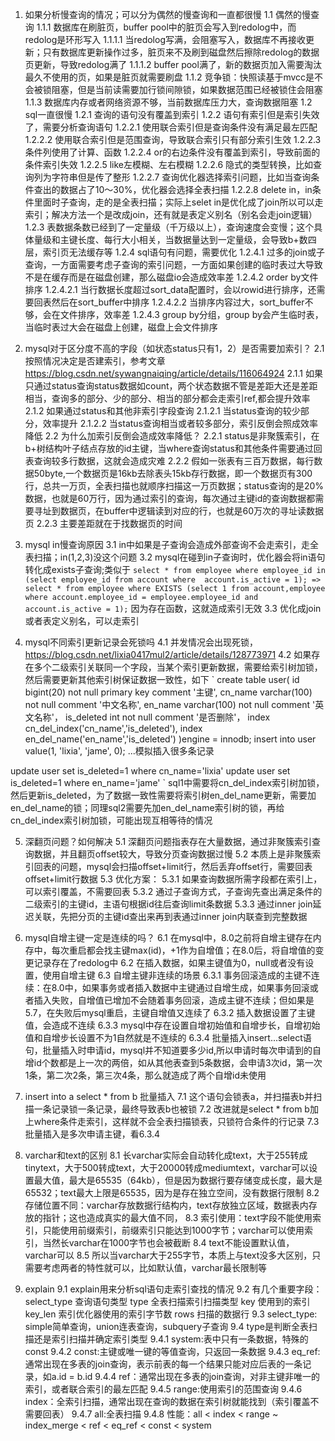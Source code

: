 1. 如果分析慢查询的情况；可以分为偶然的慢查询和一直都很慢
1.1 偶然的慢查询
1.1.1 数据库在刷脏页，buffer pool中的脏页会写入到redolog中，而redolog是环形写入
1.1.1.1 当redolog写满，会阻塞写入，数据库不再接收更新；只有数据库更新操作过多，脏页来不及刷到磁盘然后擦除redolog的数据页更新，导致redolog满了
1.1.1.2 buffer pool满了，新的数据页加入需要淘汰最久不使用的页，如果是脏页就需要刷盘
1.1.2 竞争锁：快照读基于mvcc是不会被锁阻塞，但是当前读需要加行锁间隙锁，如果数据范围已经被锁住会阻塞
1.1.3 数据库内存或者网络资源不够，当前数据库压力大，查询数据阻塞
1.2 sql一直很慢
1.2.1 查询的语句没有覆盖到索引
1.2.2 语句有索引但是索引失效了，需要分析查询语句
1.2.2.1 使用联合索引但是查询条件没有满足最左匹配
1.2.2.2 使用联合索引但是范围查询，导致联合索引只有部分索引生效
1.2.2.3 条件列使用了计算、函数
1.2.2.4 or的右边条件没有覆盖到索引，导致前面的条件索引失效
1.2.2.5 like左模糊、左右模糊
1.2.2.6 隐式的类型转换，比如查询列为字符串但是传了整形
1.2.2.7 查询优化器选择索引问题，比如当查询条件查出的数据占了10～30%，优化器会选择全表扫描
1.2.2.8 delete in，in条件里面时子查询，走的是全表扫描；实际上selet in是优化成了join所以可以走索引；解决方法一个是改成join，还有就是表定义别名（别名会走join逻辑）
1.2.3 表数据条数已经到了一定量级（千万级以上），查询速度会变慢；这个具体量级和主键长度、每行大小相关，当数据量达到一定量级，会导致b+数四层，索引页无法缓存等
1.2.4 sql语句有问题，需要优化
1.2.4.1 过多的join或子查询，一方面需要考虑子查询的索引问题，一方面如果创建的临时表过大导致不是在缓存而是在磁盘创建，那么磁盘io会造成效率差
1.2.4.2 order by文件排序
1.2.4.2.1 当行数据长度超过sort_data配置时，会以rowid进行排序，还需要回表然后在sort_buffer中排序
1.2.4.2.2 当排序内容过大，sort_buffer不够，会在文件排序，效率差
1.2.4.3 group by分组，group by会产生临时表，当临时表过大会在磁盘上创建，磁盘上会文件排序


2. mysql对于区分度不高的字段（如状态status只有1，2）是否需要加索引？
2.1 按照情况决定是否建索引，参考文章 https://blog.csdn.net/sywangnaiqing/article/details/116064924
2.1.1 如果只通过status查询status数据如count，两个状态数据不管是差距大还是差距相当，查询多的部分、少的部分、相当的部分都会走索引ref,都会提升效率
2.1.2 如果通过status和其他非索引字段查询
2.1.2.1 当status查询的较少部分，效率提升
2.1.2.2 当status查询相当或者较多部分，索引反倒会照成效率降低
2.2 为什么加索引反倒会造成效率降低？
2.2.1 status是非聚簇索引，在b+树结构叶子结点存放的id主键，当where查询status和其他条件需要通过回表查询较多行数据，这就会造成灾难
2.2.2 假如一张表有三百万数据，每行数据50byte,一个数据页是16kb去除表头15kb存行数据，即一个数据页有300行，总共一万页，全表扫描也就顺序扫描这一万页数据；status查询的是20%数据，也就是60万行，因为通过索引的查询，每次通过主键id的查询数据都需要寻址到数据页，在buffer中逻辑读到对应的行，也就是60万次的寻址读数据页
2.2.3 主要差距就在于找数据页的时间

3. mysql in慢查询原因
3.1 in中如果是子查询会造成外部查询不会走索引，走全表扫描；in(1,2,3)没这个问题
3.2 mysql在碰到in子查询时，优化器会将in语句转化成exists子查询;类似于
`
select * from employee where employee_id in (select employee_id from account where  account.is_active = 1);
=>
select * from employee where EXISTS (select 1 from account,employee where account.employee_id = employee.employee_id and account.is_active = 1);
`
因为存在函数，这就造成索引无效
3.3 优化成join或者表定义别名，可以走索引

4. mysql不同索引更新记录会死锁吗
4.1 并发情况会出现死锁，https://blog.csdn.net/lixia0417mul2/article/details/128773971
4.2 如果存在多个二级索引关联同一个字段，当某个索引更新数据，需要给索引树加锁，然后需要更新其他索引树保证数据一致性，如下
`
create table user(
id bigint(20) not null primary key comment '主键',
cn_name varchar(100) not null comment '中文名称',
en_name varchar(100) not null comment '英文名称'，
is_deleted int not null comment '是否删除'，
index cn_del_index('cn_name','is_deleted'),
index en_del_name('en_name','is_deleted')
)engine = innodb;
insert into user value(1, 'lixia', 'jame', 0); 
...模拟插入很多条记录

update user set is_deleted=1 where cn_name='lixia'
update user set is_deleted=1 where en_name='jame'
`
sql1中需要将cn_del_index索引树加锁，然后更新is_deleted，为了数据一致性需要将索引树en_del_name更新，需要加en_del_name的锁；同理sql2需要先加en_del_name索引树的锁，再给cn_del_index索引树加锁，可能出现互相等待的情况

5. 深翻页问题？如何解决
5.1 深翻页问题指表存在大量数据，通过非聚簇索引查询数据，并且翻页offset较大，导致分页查询数据过慢
5.2 本质上是非聚簇索引回表的问题，mysql会扫描offset+limit行，然后丢弃offset行，需要回表offset+limit行数据
5.3 优化方案：
5.3.1 如果查询数据所需字段都在索引上，可以索引覆盖，不需要回表
5.3.2 通过子查询方式，子查询先查出满足条件的二级索引的主键id，主语句根据id往后查询limit条数据
5.3.3 通过inner join延迟关联，先把分页的主键id查出来再到表通过inner join内联查到完整数据

6. mysql自增主键一定是连续的吗？
6.1 在mysql中，8.0之前将自增主键存在内存中，每次重启都会找主键max(id)，+1作为自增值；在8.0后，将自增值的变更记录存在了redolog中
6.2 在插入数据，如果主键值为0，null或者没有设置，使用自增主键
6.3 自增主键非连续的场景
6.3.1 事务回滚造成的主键不连续：在8.0中，如果事务或者插入数据中主键通过自增生成，如果事务回滚或者插入失败，自增值已增加不会随着事务回滚，造成主键不连续；但如果是5.7，在失败后mysql重启，主键自增值又连续了
6.3.2 插入数据设置了主键值，会造成不连续
6.3.3 mysql中存在设置自增初始值和自增步长，自增初始值和自增步长设置不为1自然就是不连续的
6.3.4 批量插入insert...select语句，批量插入时申请id，mysql并不知道要多少id,所以申请时每次申请到的自增id个数都是上一次的两倍，如从其他表查到5条数据，会申请3次id，第一次1条，第二次2条，第三次4条，那么就造成了两个自增id未使用

7. insert into a select * from b 批量插入
7.1 这个语句会锁表a，并扫描表b并扫描一条记录锁一条记录，最终导致表b也被锁
7.2 改进就是select * from b加上where条件走索引，这样就不会全表扫描锁表，只锁符合条件的行记录
7.3 批量插入是多次申请主键，看6.3.4

8. varchar和text的区别
8.1 长varchar实际会自动转化成text，大于255转成tinytext，大于500转成text，大于20000转成mediumtext，varchar可以设置最大值，最大是65535（64kb），但是因为数据行要存储变成长度，最大是65532；text最大上限是65535，因为是存在独立空间，没有数据行限制
8.2 存储位置不同：varchar存放数据行结构内，text存放独立区域，数据表内存放的指针；这也造成真实的最大值不同，
8.3 索引使用：text字段不能使用索引，只能使用前缀索引，前缀索引只能达到1000字节；varchar可以使用索引，当然长varchar在1000字节也会被截断
8.4 text不能设置默认值，varchar可以
8.5 所以当varchar大于255字节，本质上与text没多大区别，只需要考虑两者的特性就可以，比如默认值，varchar最长限制等

9. explain
9.1 explain用来分析sql语句走索引查找的情况
9.2 有几个重要字段：select_type 查询语句类型 type 全表扫描索引扫描类型 key 使用到的索引 key_len 索引优化器使用的索引字节数 rows 扫描的数据行
9.3 select_type: simple简单查询，union连表查询，subquery子查询
9.4 type是判断全表扫描还是索引扫描并确定索引类型
9.4.1 system:表中只有一条数据，特殊的const
9.4.2 const:主键或唯一键的等值查询，只返回一条数据
9.4.3 eq_ref:通常出现在多表的join查询，表示前表的每一个结果只能对应后表的一条记录，如a.id = b.id
9.4.4 ref：通常出现在多表的join查询，对非主键非唯一的索引，或者联合索引的最左匹配
9.4.5 range:使用索引的范围查询
9.4.6 index：全索引扫描，通常出现在查询的数据在索引树就能找到（索引覆盖不需要回表）
9.4.7 all:全表扫描
9.4.8 性能：all < index < range ~ index_merge < ref < eq_ref < const < system